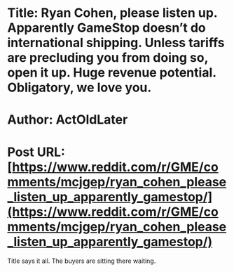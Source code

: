 # Title: Ryan Cohen, please listen up. Apparently GameStop doesn’t do international shipping. Unless tariffs are precluding you from doing so, open it up. Huge revenue potential. Obligatory, we love you.
# Author: ActOldLater
# Post URL: [https://www.reddit.com/r/GME/comments/mcjgep/ryan_cohen_please_listen_up_apparently_gamestop/](https://www.reddit.com/r/GME/comments/mcjgep/ryan_cohen_please_listen_up_apparently_gamestop/)


Title says it all.   The buyers are sitting there waiting.